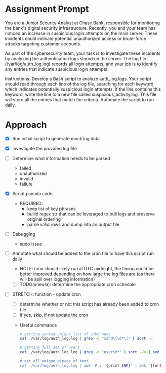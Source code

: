 # Assignment Prompt

You are a Junior Security Analyst at Chase Bank, responsible for monitoring the
bank's digital security infrastructure. Recently, you and your team has noticed
an increase in suspicious login attempts on the main server. These incidents
could indicate potential unauthorized access or brute-force attacks targeting
customer accounts.

As part of the cybersecurity team, your task is to investigate these incidents
by analyzing the authentication logs stored on the server. The log file
(/var/log/auth_log.log) records all login attempts, and your job is to identify
any entries that indicate suspicious login attempts.

Instructions: Develop a Bash script to analyze auth_log.logs. Your script should
read through each line of the log file, searching for each keyword, which
indicates potentially suspicious login attempts. if the line contains this
keyword, write the line to a new file called suspicious_activity.log. This file
will store all the entries that match the criteria. Automate the script to run
daily.

# Approach

- [x] Run initial script to generate mock log data
- [x] Investigate the provided log file
- [ ] Determine what information needs to be parsed
  - failed
  - unauthorized
  - invalid
  - failure
- [x] Script pseudo code
  - REQUIRED:
    - keep list of key phrases
    - builld regex str that can be leveraged to pull logs and preserve original
      ordering
    - parse valid rows and dump into an output file
- [ ] Debugging
  - sudo issue
- [ ] Annotate what should be added to the cron file to have this script run
      daily
  - NOTE: cron should likely run at UTC midnight, the timing could be better
    improved depending on how large the log files are (as there will be spill
    over logging information)
  - [ ] TODO(anewla): determine the appropriate cron schedule
- [ ] STRETCH: function - update cron

  - [ ] determine whether or not this script has already been added to cron file
  - [ ] if yes, skip, if not update the cron

  - Useful commands

    ```Bash
    # getting sorted unique list of sshd nums
    cat  /var/log/auth_log.log | grep -o "sshd\[\d*\]" | sort -u

    # getting full set of users
    cat  /var/log/auth_log.log | grep -o "user\d*" | sort -Vu | sed 's/user$/admin/

    # get all unique pieces of text
    cat  /var/log/auth_log.log | awk -F : '{print $NF}' | awk '{for(i=1;  i<NF; i++) print $i}' | tr '[:upper:]' '[:lower:]' | sort -u
    ```
